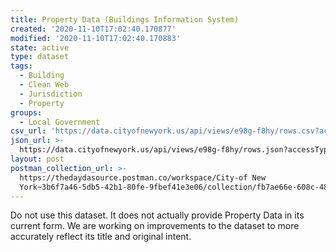 ```yaml
---
title: Property Data (Buildings Information System)
created: '2020-11-10T17:02:40.170877'
modified: '2020-11-10T17:02:40.170883'
state: active
type: dataset
tags:
  - Building
  - Clean Web
  - Jurisdiction
  - Property
groups:
  - Local Government
csv_url: 'https://data.cityofnewyork.us/api/views/e98g-f8hy/rows.csv?accessType=DOWNLOAD'
json_url: >-
  https://data.cityofnewyork.us/api/views/e98g-f8hy/rows.json?accessType=DOWNLOAD
layout: post
postman_collection_url: >-
  https://thedaydasource.postman.co/workspace/City-of New
  York~3b6f7a46-5db5-42b1-80fe-9fbef41e3e06/collection/fb7ae66e-608c-487a-82a8-0b351541d934
---
```

Do not use this dataset. It does not actually provide Property Data in its current form. We are working on improvements to the dataset to more accurately reflect its title and original intent.
